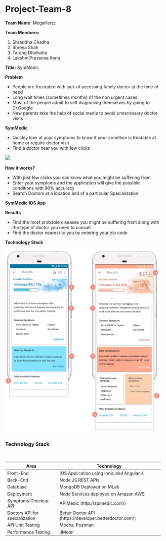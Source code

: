 # Project-Team-8
**Team Name:** MegaHertz

**Team Members:**
1)	Shraddha Chadha
2)	Shreya Shah
3)	Tarang Dhulkotia
4)	LakshmiPrasanna Kona

**Title:** SymMedic

**Problem**
- People are frustrated with lack of accessing family doctor at the time of need
- Long wait times (sometimes months) of the non urgent cases
- Most of the people admit to self diagnosing themselves by going to Dr.Google
- New parents take the help of social media to avoid unnecessary doctor visits

 **SymMedic**
- Quickly look at your symptoms to know if your condition is treatable at home or require doctor visit
- Find a doctor near you with few clicks

![](https://github.com/SJSU272LabSP18/MedicalCheckupApp/tree/master/Images/AppDesign1.png)

**How it works?**
- With just few clicks you can know what you might be suffering from
- Enter your symptoms and the application will give the possible conditions with 90% accuracy
- Search Doctors at a location and of a particular Specialization

**SymMedic IOS App**

**Results**
- Find the most probable diseases you might be suffering from along with the type of doctor you need to consult
- Find the doctor nearest to you by entering your zip code

**Technology Stack**




![](https://github.com/SJSU272LabSP18/MedicalCheckupApp/blob/master/AppDesign.JPG)

### Technology Stack 

<br/>
<table>
<thead>
<tr>
<th>Area</th>
<th>Technology</th>
</tr>
</thead>
<tbody>
	<tr>
		<td>Front-End</td>
		<td>IOS Application using Ionic and Angular 4</td>
	</tr>
	<tr>
		<td>Back-End</td>
		<td>Node JS REST APIs</td>
	</tr>

<tr>
		<td>Database</td>
		<td>MongoDB Deployed on MLab</td>
	</tr>
    <tr>
		<td>Deployment</td>
		<td>Node Services deployed on Amazon AWS</td>
	</tr>
	    <tr>
		<td>Symptoms Checkup API</td>
		<td>APIMedic (http://apimedic.com/)</td>
	</tr>
		    <tr>
		<td>Doctors API for specialization</td>
		<td>Better Doctor API (https://developer.betterdoctor.com/)</td>
	</tr>
<tr>
		<td>API Unit Testing</td>
		<td>Mocha, Postman</td>
	</tr>
	<tr>
		<td>Performance Testing</td>
		<td>JMeter</td>
	</tr>

</tbody>
</table>


